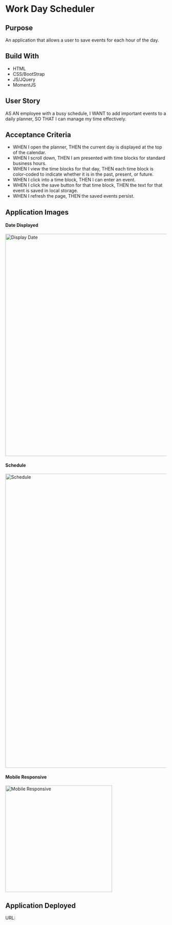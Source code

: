 # Work Day Scheduler

## Purpose
An application that allows a user to save events for each hour of the day.

## Build With
* HTML
* CSS/BootStrap
* JS/JQuery
* MomentJS

## User Story
AS AN employee with a busy schedule, I WANT to add important events to a daily planner, SO THAT I can manage my time effectively.

## Acceptance Criteria
* WHEN I open the planner, THEN the current day is displayed at the top of the calendar.
* WHEN I scroll down, THEN I am presented with time blocks for standard business hours.
* WHEN I view the time blocks for that day, THEN each time block is color-coded to indicate whether it is in the past, present, or future.
* WHEN I click into a time block, THEN I can enter an event.
* WHEN I click the save button for that time block, THEN the text for that event is saved in local storage.
* WHEN I refresh the page, THEN the saved events persist.

## Application Images

#### Date Displayed

<img width="694" alt="Display Date" src="https://user-images.githubusercontent.com/97632228/161447318-ea240c94-c35b-46eb-af20-e34893558a71.PNG">

#### Schedule

<img width="919" alt="Schedule" src="https://user-images.githubusercontent.com/97632228/161447376-16c642c0-3b12-4eea-b1d5-426aa0a0c3fc.PNG">

#### Mobile Responsive

<img width="333" alt="Mobile Responsive" src="https://user-images.githubusercontent.com/97632228/161447394-446c9e75-15c2-4396-bb84-cbf8eb775db7.PNG">

## Application Deployed

URL: 


